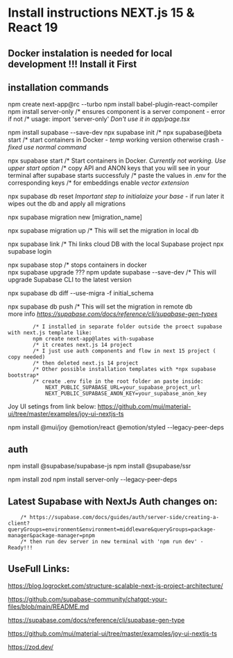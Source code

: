 # Install instructions NEXT.js 15 & React 19

## Docker instalation is needed for local development !!! Install it First

## installation commands

npm create next-app@rc --turbo
npm install babel-plugin-react-compiler
npm install server-only
    /* ensures component is a server component - error if not
    /* usage: import 'server-only' *Don't use it in app/page.tsx*

npm install supabase --save-dev 
npx supabase init
/* npx supabase@beta start
            /* start containers in Docker - *temp* working version otherwise crash *-fixed use normal command*

npx supabase start 
            /* Start containers in Docker. *Currently not working. Use upper start option*
            /* copy API and ANON keys that you will see in your terminal after supabase starts successfuly
            /* paste the values in .env for the corresponding keys
            /* for embeddings enable *vector extension*

npx supabase db reset
        *Important step to initialaize your base* - if run later it wipes out the db and apply all migrations  

npx supabase migration new [migration_name] 

npx supabase migration up
            /* This will set the migration in local db      

npx supabase link
            /* Thi links cloud DB with the local Supabase project
npx supabase login

npx supabase stop
              /* stops containers in docker           
npx supabase upgrade ???
npm update supabase --save-dev
            /* This will upgrade Supabase CLI to the latest version             

npx supabase db diff --use-migra -f initial_schema

npx supabase db push 
            /* This will set the migration in remote db  
more info *https://supabase.com/docs/reference/cli/supabase-gen-types*

            /* I installed in separate folder outside the proect supabase with next.js template like:
            npm create next-app@lates with-supabase
            /* it creates next.js 14 project
            /* I just use auth components and flow in next 15 project ( copy needed) 
            /* then deleted next.js 14 project       
            /* Other possible installation templates with *npx supabase bootstrap*
            /* create .env file in the root folder an paste inside:
                NEXT_PUBLIC_SUPABASE_URL=your_supabase_project_url
                NEXT_PUBLIC_SUPABASE_ANON_KEY=your_supabase_anon_key
      
Joy UI setings from link below:
https://github.com/mui/material-ui/tree/master/examples/joy-ui-nextjs-ts

npm install @mui/joy @emotion/react @emotion/styled --legacy-peer-deps
                          
## auth

npm install @supabase/supabase-js
npm install @supabase/ssr

npm install zod
npm install server-only --legacy-peer-deps

## Latest Supabase with NextJs Auth changes on:
        /* https://supabase.com/docs/guides/auth/server-side/creating-a-client?queryGroups=environment&environment=middleware&queryGroups=package-manager&package-manager=pnpm
        /* then run dev server in new terminal with 'npm run dev' - Ready!!!      

## UseFull Links:

https://blog.logrocket.com/structure-scalable-next-js-project-architecture/

https://github.com/supabase-community/chatgpt-your-files/blob/main/README.md

https://supabase.com/docs/reference/cli/supabase-gen-type

https://github.com/mui/material-ui/tree/master/examples/joy-ui-nextjs-ts

https://zod.dev/


